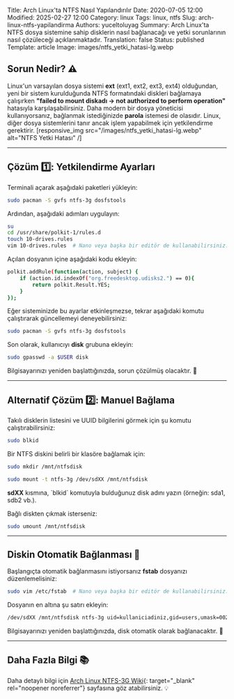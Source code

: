 Title: Arch Linux'ta NTFS Nasıl Yapılandırılır
Date: 2020-07-05 12:00
Modified: 2025-02-27 12:00
Category: linux
Tags: linux, ntfs
Slug: arch-linux-ntfs-yapilandirma
Authors: yuceltoluyag
Summary: Arch Linux'ta NTFS dosya sistemine sahip disklerin nasıl bağlanacağı ve yetki sorunlarının nasıl çözüleceği açıklanmaktadır.
Translation: false
Status: published
Template: article
Image: images/ntfs_yetki_hatasi-lg.webp



## Sorun Nedir? ⚠️

Linux'un varsayılan dosya sistemi **ext** (ext1, ext2, ext3, ext4) olduğundan, yeni bir sistem kurulduğunda NTFS formatındaki diskleri bağlamaya çalışırken **"failed to mount diskadı -> not authorized to perform operation"** hatasıyla karşılaşabilirsiniz. Daha modern bir dosya yöneticisi kullanıyorsanız, bağlanmak istediğinizde **parola** istemesi de olasıdır. Linux, diğer dosya sistemlerini tanır ancak işlem yapabilmek için yetkilendirme gerektirir.
[responsive_img src="/images/ntfs_yetki_hatasi-lg.webp" alt="NTFS Yetki Hatası" /]

---

## Çözüm 1️⃣: Yetkilendirme Ayarları

Terminali açarak aşağıdaki paketleri yükleyin:

```bash
sudo pacman -S gvfs ntfs-3g dosfstools
```

Ardından, aşağıdaki adımları uygulayın:

```bash
su
cd /usr/share/polkit-1/rules.d
touch 10-drives.rules
vim 10-drives.rules  # Nano veya başka bir editör de kullanabilirsiniz.
```

Açılan dosyanın içine aşağıdaki kodu ekleyin:

```bash
polkit.addRule(function(action, subject) {
    if (action.id.indexOf("org.freedesktop.udisks2.") == 0){
        return polkit.Result.YES;
    }
});
```

Eğer sisteminizde bu ayarlar etkinleşmezse, tekrar aşağıdaki komutu çalıştırarak güncellemeyi deneyebilirsiniz:

```bash
sudo pacman -S gvfs ntfs-3g dosfstools
```

Son olarak, kullanıcıyı **disk** grubuna ekleyin:

```bash
sudo gpasswd -a $USER disk
```

Bilgisayarınızı yeniden başlattığınızda, sorun çözülmüş olacaktır. 🚀

---

## Alternatif Çözüm 2️⃣: Manuel Bağlama

Takılı disklerin listesini ve UUID bilgilerini görmek için şu komutu çalıştırabilirsiniz:

```bash
sudo blkid
```

Bir NTFS diskini belirli bir klasöre bağlamak için:

```bash
sudo mkdir /mnt/ntfsdisk
```

```bash
sudo mount -t ntfs-3g /dev/sdXX /mnt/ntfsdisk
```


<div class="info-box tip">
<b>sdXX</b> kısmına, `blkid` komutuyla bulduğunuz disk adını yazın (örneğin: sda1, sdb2 vb.).</div>

Bağlı diskten çıkmak isterseniz:

```bash
sudo umount /mnt/ntfsdisk
```

---

## Diskin Otomatik Bağlanması 🔄

Başlangıçta otomatik bağlanmasını istiyorsanız **fstab** dosyanızı düzenlemelisiniz:

```bash
sudo vim /etc/fstab  # Nano veya başka bir editör de kullanabilirsiniz.
```

Dosyanın en altına şu satırı ekleyin:

```bash
/dev/sdXX /mnt/ntfsdisk ntfs-3g uid=kullaniciadiniz,gid=users,umask=0022 0 0
```

Bilgisayarınızı yeniden başlattığınızda, disk otomatik olarak bağlanacaktır. 🚀

---

## Daha Fazla Bilgi 📚
Daha detaylı bilgi için [Arch Linux NTFS-3G Wiki](https://wiki.archlinux.org/index.php/NTFS-3G){: target="_blank" rel="noopener noreferrer"} sayfasına göz atabilirsiniz. 💡

